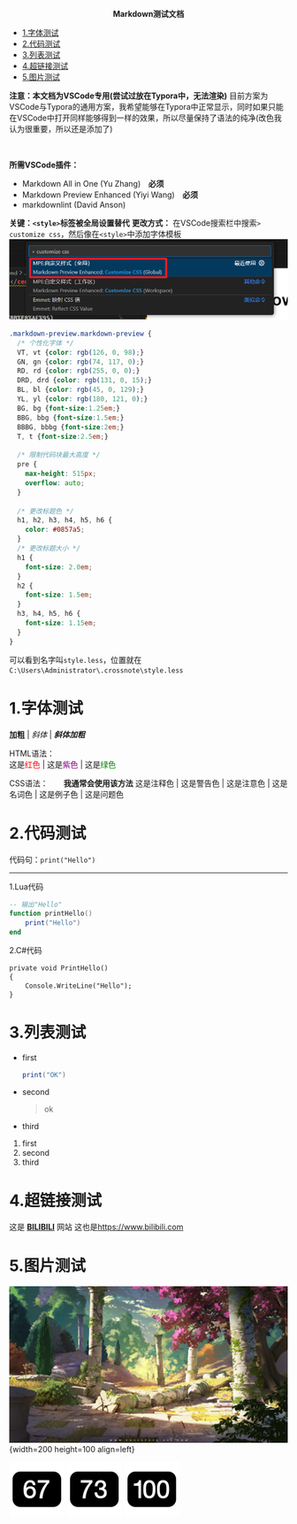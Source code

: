 **<center><BBBG>Markdown测试文档</BBBG></center>**

<!-- TOC -->

- [1.字体测试](#1字体测试)
- [2.代码测试](#2代码测试)
- [3.列表测试](#3列表测试)
- [4.超链接测试](#4超链接测试)
- [5.图片测试](#5图片测试)

<!-- /TOC -->

**<DRD>注意：本文档为VSCode专用(尝试过放在Typora中，无法渲染)</DRD>**
目前方案为VSCode与Typora的通用方案，我希望能够在Typora中正常显示，同时如果只能在VSCode中打开同样能够得到一样的效果，所以尽量保持了语法的纯净<VT>(改色我认为很重要，所以还是添加了)</VT>

<br>

**所需VSCode插件：** 
- Markdown All in One (Yu Zhang)　**<DRD>必须</DRD>**
- Markdown Preview Enhanced (Yiyi Wang)　**<DRD>必须</DRD>**
- markdownlint (David Anson)

**关键：`<style>`标签被全局设置替代**
**更改方式：** 在VSCode搜索栏中搜索`> customize css`，然后像在`<style>`中添加字体模板
![CSS更改方法](Pic/CSS1.png)

``` css
.markdown-preview.markdown-preview {
  /* 个性化字体 */
  VT, vt {color: rgb(126, 0, 98);}
  GN, gn {color: rgb(74, 117, 0);}
  RD, rd {color: rgb(255, 0, 0);}
  DRD, drd {color: rgb(131, 0, 15);}
  BL, bl {color: rgb(45, 0, 129);}
  YL, yl {color: rgb(180, 121, 0);}
  BG, bg {font-size:1.25em;}
  BBG, bbg {font-size:1.5em;}
  BBBG, bbbg {font-size:2em;}
  T, t {font-size:2.5em;}

  /* 限制代码块最大高度 */
  pre {
    max-height: 515px;
    overflow: auto;
  }
  
  /* 更改标题色 */
  h1, h2, h3, h4, h5, h6 {
    color: #0857a5;
  }
  /* 更改标题大小 */
  h1 {
    font-size: 2.0em;
  }
  h2 {
    font-size: 1.5em;
  }
  h3, h4, h5, h6 {
    font-size: 1.15em;
  }
}
```

可以看到名字叫`style.less`，位置就在`C:\Users\Administrator\.crossnote\style.less`

<!-- 标题开头不能是数字字符，否则无法使用TOC -->
<!-- 但是可以通过手动将某个改为如[1.xxx](#1.xxx)的形式，保存后即可使用 -->
# 1.字体测试

**加粗** | *斜体* | ***斜体加粗***  

HTML语法：  
这是<font color="red">红色</font> | 这是<font color="purple">紫色</font> | 这是<font color="green">绿色</font>  

CSS语法：　　**<VT>我通常会使用该方法</VT>**
这是<VT>注释色</VT> | 这是<RD>警告色</RD> | 这是<DRD>注意色</DRD> | 这是<GN>名词色</GN> | 这是<YL>例子色</YL> | 这是<BL>问题色</BL>

# 2.代码测试

代码句：`print("Hello")`  

---

1.Lua代码

``` lua
-- 输出"Hello"
function printHello()
    print("Hello")
end
```

2.C#代码

``` CSharp
private void PrintHello()
{
    Console.WriteLine("Hello");
}
```

# 3.列表测试

- first
  
    ``` lua
    print("OK")
    ```

- second
    > ok
- third

1. first
2. second
3. third

# 4.超链接测试

这是 **[BILIBILI](https://www.bilibili.com "备注:视频网站")** 网站
这也是<https://www.bilibili.com>

# 5.图片测试

![图片1](Pic/sylvain-sarrailh-lostremains.jpg){width=200 height=100 align=left}

![数字1](Pic/Num67.png) ![数字2](Pic/Num73.png) ![数字3](Pic/Num100.png)

